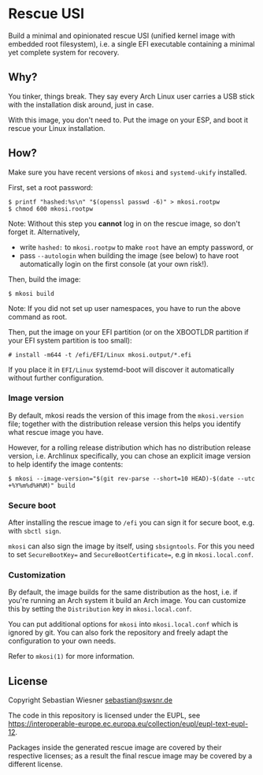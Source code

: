 # Rescue USI

Build a minimal and opinionated rescue USI (unified kernel image with embedded root filesystem),
i.e. a single EFI executable containing a minimal yet complete system for recovery.

## Why?

You tinker, things break. They say every Arch Linux user carries a USB stick with the installation disk around, just in case.

With this image, you don't need to. Put the image on your ESP, and boot it rescue your Linux installation.

## How?

Make sure you have recent versions of `mkosi` and `systemd-ukify` installed.

First, set a root password:

```console
$ printf "hashed:%s\n" "$(openssl passwd -6)" > mkosi.rootpw
$ chmod 600 mkosi.rootpw
```

Note: Without this step you **cannot** log in on the rescue image, so don't forget it.
Alternatively,

- write `hashed:` to `mkosi.rootpw` to make `root` have an empty password, or
- pass `--autologin` when building the image (see below) to have root automatically login on the first console (at your own risk!).

Then, build the image:

```console
$ mkosi build
```

Note: If you did not set up user namespaces, you have to run the above command as root.

Then, put the image on your EFI partition (or on the XBOOTLDR partition if your EFI system partition is too small):

```console
# install -m644 -t /efi/EFI/Linux mkosi.output/*.efi
```

If you place it in `EFI/Linux` systemd-boot will discover it automatically without further configuration.

### Image version

By default, mkosi reads the version of this image from the `mkosi.version` file; together with the distribution release
version this helps you identify what rescue image you have.

However, for a rolling release distribution which has no distribution release version, i.e. Archlinux specifically,
you can chose an explicit image version to help identify the image contents:

```console
$ mkosi --image-version="$(git rev-parse --short=10 HEAD)-$(date --utc +%Y%m%d%H%M)" build
```

### Secure boot

After installing the rescue image to `/efi` you can sign it for secure boot, e.g. with `sbctl sign`.

`mkosi` can also sign the image by itself, using `sbsigntools`.
For this you need to set `SecureBootKey=` and `SecureBootCertificate=`, e.g in `mkosi.local.conf`.

### Customization

By default, the image builds for the same distribution as the host, i.e. if you're running an Arch system it build an Arch image.
You can customize this by setting the `Distribution` key in `mkosi.local.conf`.

You can put additional options for `mkosi` into `mkosi.local.conf` which is ignored by git.
You can also fork the repository and freely adapt the configuration to your own needs.

Refer to `mkosi(1)` for more information.

## License

Copyright Sebastian Wiesner <sebastian@swsnr.de>

The code in this repository is licensed under the EUPL, see <https://interoperable-europe.ec.europa.eu/collection/eupl/eupl-text-eupl-12>.

Packages inside the generated rescue image are covered by their respective licenses;
as a result the final rescue image may be covered by a different license.
